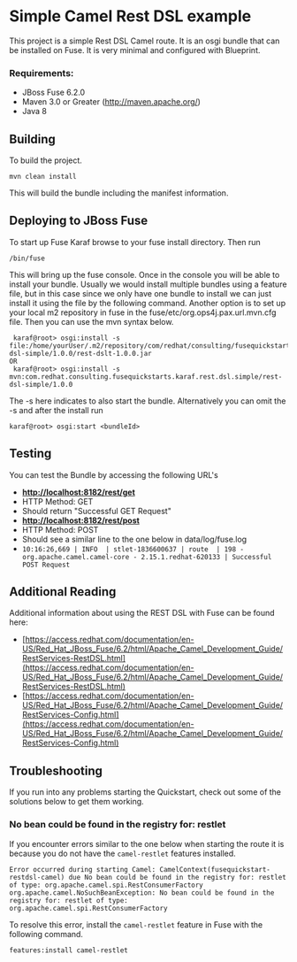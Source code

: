 Simple Camel Rest DSL example
====================================
This project is a simple Rest DSL Camel route. It is an osgi bundle that can be installed on 
Fuse. It is very minimal and configured with Blueprint. 

### Requirements:
 * JBoss Fuse 6.2.0 
 * Maven 3.0 or Greater (http://maven.apache.org/)
 * Java 8

Building
--------

To build the project. 

	mvn clean install

This will build the bundle including the manifest information. 

Deploying to JBoss Fuse
-----------------------

To start up Fuse Karaf browse to your fuse install directory. Then run
 
	/bin/fuse

This will bring up the fuse console.  Once in the console you will be able to install your bundle.
Usually we would install multiple bundles using a feature file, but in this case since we only have one 
bundle to install we can just install it using the file by the following command. Another option is to set up
your local m2 repository in fuse in the fuse/etc/org.ops4j.pax.url.mvn.cfg file.  Then you can use the 
mvn syntax below.

	 karaf@root> osgi:install -s file:/home/yourUser/.m2/repository/com/redhat/consulting/fusequickstarts/karaf/rest-dsl-simple/1.0.0/rest-dslt-1.0.0.jar
    OR
	 karaf@root> osgi:install -s mvn:com.redhat.consulting.fusequickstarts.karaf.rest.dsl.simple/rest-dsl-simple/1.0.0

The -s here indicates to also start the bundle.  Alternatively you can omit the -s and after the install run

	karaf@root> osgi:start <bundleId>

Testing
-----------------------
You can test the Bundle by accessing the following URL's

* **[http://localhost:8182/rest/get](http://localhost:8182/rest/get)**
 * HTTP Method: GET
 * Should return "Successful GET Request"
* **[http://localhost:8182/rest/post](http://localhost:8182/rest/post)**
 * HTTP Method: POST
 * Should see a similar line to the one below in data/log/fuse.log
  * `10:16:26,669 | INFO  | stlet-1836600637 | route  | 198 - org.apache.camel.camel-core - 2.15.1.redhat-620133 | Successful POST Request`

Additional Reading
-----------------------
Additional information about using the REST DSL with Fuse can be found here:

- [https://access.redhat.com/documentation/en-US/Red_Hat_JBoss_Fuse/6.2/html/Apache_Camel_Development_Guide/RestServices-RestDSL.html](https://access.redhat.com/documentation/en-US/Red_Hat_JBoss_Fuse/6.2/html/Apache_Camel_Development_Guide/RestServices-RestDSL.html)
- [https://access.redhat.com/documentation/en-US/Red_Hat_JBoss_Fuse/6.2/html/Apache_Camel_Development_Guide/RestServices-Config.html](https://access.redhat.com/documentation/en-US/Red_Hat_JBoss_Fuse/6.2/html/Apache_Camel_Development_Guide/RestServices-Config.html)

Troubleshooting
-----------------------
If you run into any problems starting the Quickstart, check out some of the solutions below to get them working.

### No bean could be found in the registry for: restlet
If you encounter errors similar to the one below when starting the route it is because you do not have the `camel-restlet` features installed.

	Error occurred during starting Camel: CamelContext(fusequickstart-restdsl-camel) due No bean could be found in the registry for: restlet of type: org.apache.camel.spi.RestConsumerFactory
	org.apache.camel.NoSuchBeanException: No bean could be found in the registry for: restlet of type: org.apache.camel.spi.RestConsumerFactory

To resolve this error, install the `camel-restlet` feature in Fuse with the following command.

	features:install camel-restlet